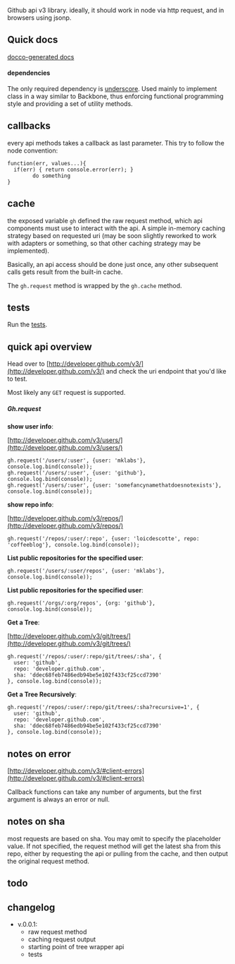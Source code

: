 

Github api v3 library. ideally, it should work in node via http request, and in browsers using jsonp.

## Quick docs

[docco-generated docs](http://mklabs.github.com/ghv3/docs/gh.html)

#### dependencies

The only required dependency is [underscore](http://documentcloud.github.com/underscore/). Used mainly to implement class in a way similar to Backbone, thus enforcing functional programming style and providing a set of utility methods.

    
## callbacks

every api methods takes a callback as last parameter. This try to follow the node convention:

    function(err, values...){
      if(err) { return console.error(err); }
            do something
    }
    
## cache

the exposed variable `gh` defined the raw request method, which api components must use to interact with the api. A simple in-memory caching strategy based on requested uri (may be soon slightly reworked to work with adapters or something, so that other caching strategy may be implemented).

Basically, an api access should be done just once, any other subsequent calls gets result from the built-in cache.

The `gh.request` method is wrapped by the `gh.cache` method.

## tests

Run the [tests](http://mklabs.github.com/ghv3/tests/gh.html).

## quick api overview

Head over to [http://developer.github.com/v3/](http://developer.github.com/v3/) and check the uri endpoint that you'd like to test.

Most likely any `GET` request is supported.

##### Gh.request

**show user info**:

[http://developer.github.com/v3/users/](http://developer.github.com/v3/users/)

    gh.request('/users/:user', {user: 'mklabs'}, console.log.bind(console));
    gh.request('/users/:user', {user: 'github'}, console.log.bind(console));
    gh.request('/users/:user', {user: 'somefancynamethatdoesnotexists'}, console.log.bind(console));
    
**show repo info**:

[http://developer.github.com/v3/repos/](http://developer.github.com/v3/repos/)

    gh.request('/repos/:user/:repo', {user: 'loicdescotte', repo: 'coffeeblog'}, console.log.bind(console));
    
**List public repositories for the specified user**:

    gh.request('/users/:user/repos', {user: 'mklabs'}, console.log.bind(console));
    
**List public repositories for the specified user**:

    gh.request('/orgs/:org/repos', {org: 'github'}, console.log.bind(console));
    
**Get a Tree**:

[http://developer.github.com/v3/git/trees/](http://developer.github.com/v3/git/trees/)

    gh.request('/repos/:user/:repo/git/trees/:sha', {
      user: 'github', 
      repo: 'developer.github.com',
      sha: 'ddec68feb7486edb94be5e102f433cf25ccd7390'
    }, console.log.bind(console));

**Get a Tree Recursively**:
    
    gh.request('/repos/:user/:repo/git/trees/:sha?recursive=1', {
      user: 'github', 
      repo: 'developer.github.com',
      sha: 'ddec68feb7486edb94be5e102f433cf25ccd7390'
    }, console.log.bind(console));
    
## notes on error

[http://developer.github.com/v3/#client-errors](http://developer.github.com/v3/#client-errors)

Callback functions can take any number of arguments, but the first argument is always an error or null.

    
## notes on sha

most requests are based on sha. You may omit to specify the placeholder value. If not specified, the request method will get the latest sha from this repo, either by requesting the api or pulling from the cache, and then output the original request method.


## todo

## changelog

* v.0.0.1:
  * raw request method
  * caching request output
  * starting point of tree wrapper api
  * tests